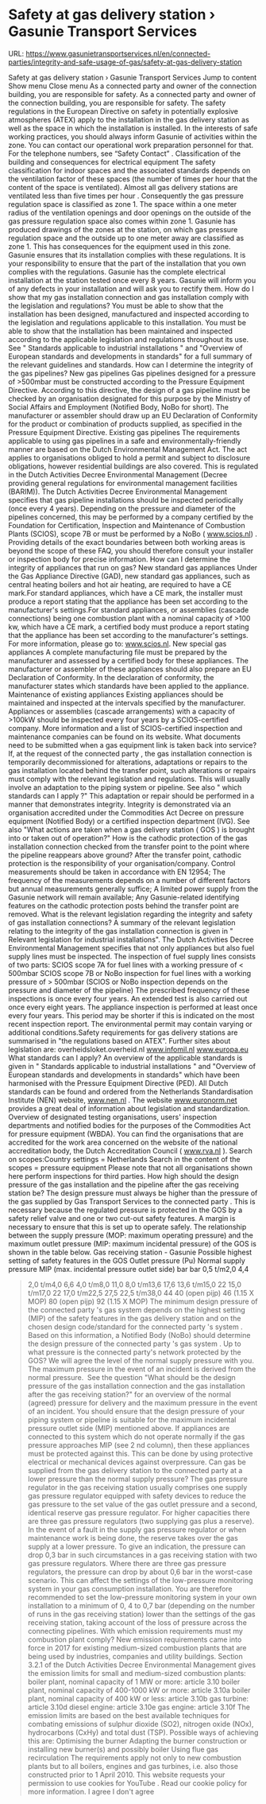 # Safety at gas delivery station › Gasunie Transport Services

URL: https://www.gasunietransportservices.nl/en/connected-parties/integrity-and-safe-usage-of-gas/safety-at-gas-delivery-station

Safety at gas delivery station › Gasunie Transport Services
Jump to content
Show menu
Close menu
As a
connected party
and owner of the
connection
building, you are responsible for safety.
As a
connected party
and owner of the
connection
building, you are responsible for safety. The safety regulations in the European Directive on safety in potentially explosive atmospheres (ATEX) apply to the installation in the
gas
delivery station as well as the space in which the installation is installed.
In the interests of safe working practices, you should always inform Gasunie of activities within the zone. You can contact our operational work preparation personnel for that. For the telephone numbers, see
“Safety Contact”
.
Classification of the building and consequences for electrical equipment
The safety classification for indoor spaces and the associated standards depends on the ventilation factor of these spaces (the number of times per
hour
that the content of the space is ventilated). Almost all
gas
delivery stations are ventilated less than five times per
hour
. Consequently the
gas
pressure regulation space is classified as zone 1. The space within a one meter radius of the ventilation openings and door openings on the outside of the
gas
pressure regulation space also comes within zone 1.
Gasunie has produced drawings of the zones at the station, on which
gas
pressure regulation space and the outside up to one meter away are classified as zone 1. This has consequences for the equipment used in this zone. Gasunie ensures that its installation complies with these regulations. It is your responsibility to ensure that the part of the installation that you own complies with the regulations.
Gasunie has the complete electrical installation at the station tested once every 8 years. Gasunie will inform you of any defects in your installation and will ask you to rectify them.
How do I show that my gas installation connection and gas installation comply with the legislation and regulations?
You must be able to show that the installation has been designed, manufactured and inspected according to the legislation and regulations applicable to this installation. You must be able to show that the installation has been maintained and inspected according to the applicable legislation and regulations throughout its use.
See "
Standards applicable to industrial installations
" and "Overview of European standards and developments in standards" for a full summary of the relevant guidelines and standards.
How can I determine the integrity of the gas pipelines?
New
gas
pipelines
Gas
pipelines designed for a pressure of >500mbar must be constructed according to the Pressure Equipment Directive. According to this directive, the design of a
gas
pipeline must be checked by an organisation designated for this purpose by the Ministry of Social Affairs and Employment (Notified Body, NoBo for short). The manufacturer or assembler should draw up an EU Declaration of Conformity for the product or combination of products supplied, as specified in the Pressure Equipment Directive.
Existing
gas
pipelines
The requirements applicable to using
gas
pipelines in a safe and environmentally-friendly manner are based on the Dutch Environmental Management Act. The act applies to organisations obliged to hold a permit and subject to disclosure obligations, however residential buildings are also covered. This is regulated in the Dutch Activities Decree Environmental Management (Decree providing general regulations for environmental management facilities (BARIM)).
The Dutch Activities Decree Environmental Management specifies that
gas
pipeline installations should be inspected periodically (once every 4 years). Depending on the pressure and diameter of the pipelines concerned, this may be performed by a company certified by the Foundation for Certification, Inspection and Maintenance of Combustion Plants (SCIOS), scope 7B or must be performed by a NoBo (
www.scios.nl)
. Providing details of the exact boundaries between both working areas is beyond the scope of these FAQ, you should therefore consult your installer or inspection body for precise information.
How can I determine the integrity of appliances that run on gas?
New standard
gas
appliances
Under the
Gas
Appliance Directive (GAD), new standard
gas
appliances, such as central heating boilers and hot air heating, are required to have a CE mark.For standard appliances, which have a CE mark, the installer must produce a report stating that the appliance has been set according to the manufacturer's settings.For standard appliances, or assemblies (cascade connections) being one combustion plant with a nominal
capacity
of >100 kw, which have a CE mark, a certified body must produce a report stating that the appliance has been set according to the manufacturer's settings. For more information, please go to: www.scios.nl.
New special
gas
appliances
A complete manufacturing file must be prepared by the manufacturer and assessed by a certified body for these appliances. The manufacturer or assembler of these appliances should also prepare an EU Declaration of Conformity. In the declaration of conformity, the manufacturer states which standards have been applied to the appliance.
Maintenance of existing appliances
Existing appliances should be maintained and inspected at the intervals specified by the manufacturer. Appliances or assemblies (cascade arrangements) with a
capacity
of  >100kW should be inspected every four years by a SCIOS-certified company. More information and a list of SCIOS-certified inspection and maintenance companies can be found on its website.
What documents need to be submitted when a gas equipment link is taken back into service?
If, at the request of the
connected party
, the
gas
installation
connection
is temporarily decommissioned for alterations, adaptations or repairs to the
gas
installation located behind the transfer point, such alterations or repairs must comply with the relevant legislation and regulations. This will usually involve an adaptation to the piping
system
or pipeline. See also "
which standards can I apply
?"
This adaptation or repair should be performed in a manner that demonstrates integrity. Integrity is demonstrated via an organisation accredited under the Commodities Act Decree on pressure equipment (Notified Body) or a certified inspection department (IVG). See also "What actions are taken when a
gas
delivery station (
GOS
) is brought into or taken out of operation?"
How is the cathodic protection of the gas installation connection checked from the transfer point to the point where the pipeline reappears above ground?
After the transfer point, cathodic protection is the responsibility of your organisation/company.
Control measurements should be taken in accordance with EN 12954;
The frequency of the measurements depends on a number of different factors but annual measurements generally suffice;
A limited power
supply
from the Gasunie network will remain available;
Any Gasunie-related identifying features on the cathodic protection posts behind the transfer point are removed.
What is the relevant legislation regarding the integrity and safety of gas installation connections?
A summary of the relevant legislation relating to the integrity of the
gas
installation
connection
is given in
"
Relevant legislation for industrial installations".
The Dutch Activities Decree Environmental Management specifies that not only appliances but also fuel
supply
lines must be inspected. The inspection of fuel
supply
lines consists of two parts:
SCIOS scope 7A for fuel lines with a working pressure of < 500mbar
SCIOS scope 7B or NoBo inspection for fuel lines with a working pressure of > 500mbar (SCIOS or NoBo inspection depends on the pressure and diameter of the pipeline)
The prescribed frequency of these inspections is once every four years. An extended test is also carried out once every eight years. The appliance inspection is performed at least once every four years. This period may be shorter if this is indicated on the most recent inspection report.
The environmental permit may contain varying or additional conditions.Safety requirements for
gas
delivery stations are summarised in "the regulations based on ATEX".
Further sites about legislation are:
overheidsloket.overheid.nl
www.infomil.nl
www.europa.eu
What standards can I apply?
An overview of the applicable standards is given in "
Standards applicable to industrial installations
" and "Overview of European standards and developments in standards" which have been harmonised with the Pressure Equipment Directive (PED). All Dutch standards can be found and ordered from the Netherlands Standardisation Institute (NEN) website,
www.nen.nl
. The website
www.euronorm.net
provides a great deal of information about legislation and standardization.
Overview of designated testing organisations, users' inspection departments and notified bodies for the purposes of the Commodities Act for pressure equipment (WBDA).
You can find the organisations that are accredited for the work area concerned on the website of the national accreditation body, the Dutch Accreditation Council (
www.rva.nl
).
Search on scopes:Country settings = Netherlands
Search in the content of the scopes = pressure equipment
Please note that not all organisations shown here perform inspections for third parties.
How high should the design pressure of the gas installation and the pipeline after the gas receiving station be?
The design pressure must always be higher than the pressure of the
gas
supplied by
Gas
Transport Services to the
connected party
. This is necessary because the regulated pressure is protected in the
GOS
by a safety relief valve and one or two cut-out safety features. A margin is necessary to ensure that this is set up to operate safely.
The relationship between the
supply
pressure (MOP: maximum operating pressure) and the maximum outlet pressure (MIP: maximum incidental pressure) of the
GOS
is shown in the table below.
Gas
receiving station - Gasunie
Possible highest setting of safety features in the
GOS
Outlet pressure (Pu) Normal
supply
pressure
MIP (max. incidental pressure outlet side)
bar
bar
0,5 t/m2,0
4,4
> 2,0 t/m4,0
6,6
> 4,0 t/m8,0
11,0
> 8,0 t/m13,6
17,6
> 13,6 t/m15,0
22
> 15,0 t/m17,0
22
> 17,0 t/m22,5
27,5
> 22,5 t/m38,0
44
40 (open pijp)
46 (1.15 X MOP)
80 (open pijp)
92 (1.15 X MOP)
The minimum design pressure of the
connected party
's
gas
system
depends on the highest setting (MIP) of the safety features in the
gas
delivery station and on the chosen design code/standard for the
connected party
's
system
. Based on this information, a Notified Body (NoBo) should determine the design pressure of the
connected party
's
gas
system
.
Up to what pressure is the connected party's network protected by the GOS?
We will agree the level of the normal
supply
pressure with you. The maximum pressure in the event of an incident is derived from the normal pressure.  See the question "What should be the design pressure of the
gas
installation
connection
and the
gas
installation after the
gas
receiving station?" for an overview of the normal (agreed) pressure for delivery and the maximum pressure in the event of an incident. You should ensure that the design pressure of your piping
system
or pipeline is suitable for the maximum incidental pressure outlet side (MIP) mentioned above. If appliances are connected to this
system
which do not operate normally if the
gas
pressure approaches MIP (see 2
nd
column), then these appliances must be protected against this. This can be done by using protective electrical or mechanical devices against overpressure.
Can gas be supplied from the gas delivery station to the connected party at a lower pressure than the normal supply pressure?
The
gas
pressure regulator in the
gas
receiving station usually comprises one
supply
gas
pressure regulator equipped with safety devices to reduce the
gas
pressure to the set value of the
gas
outlet pressure and a second, identical reserve
gas
pressure regulator. For higher capacities there are three
gas
pressure regulators (two supplying
gas
plus a reserve). In the event of a fault in the
supply
gas
pressure regulator or when maintenance work is being done, the reserve takes over the
gas
supply
at a lower pressure. To give an indication, the pressure can drop 0,3 bar in such circumstances in a
gas
receiving station with two
gas
pressure regulators. Where there are three
gas
pressure regulators, the pressure can drop by about 0,6 bar in the worst-case scenario. This can affect the settings of the low-pressure monitoring
system
in your
gas
consumption installation. You are therefore recommended to set the low-pressure monitoring
system
in your own installation to a minimum of 0, 4 to 0,7 bar (depending on the number of runs in the
gas
receiving station) lower than the settings of the
gas
receiving station, taking account of the loss of pressure across the connecting pipelines.
With which emission requirements must my combustion plant comply?
New emission requirements came into force in 2017 for existing medium-sized combustion plants that are being used by industries, companies and utility buildings.
Section 3.2.1 of the Dutch Activities Decree Environmental Management gives the emission limits for small and medium-sized combustion plants:
boiler plant, nominal
capacity
of 1 MW or more: article 3.10
boiler plant, nominal
capacity
of 400-1000 kW or more: article 3.10a
boiler plant, nominal
capacity
of 400 kW or less: article 3.10b
gas
turbine:
article 3.10d
diesel engine:
article 3.10e
gas
engine:
article 3.10f
The emission limits are based on the best available techniques for combating emissions of sulphur dioxide (SO2), nitrogen oxide (NOx), hydrocarbons (CxHy) and total dust (TSP).
Possible ways of achieving this are:
Optimising the burner
Adapting the burner construction or installing new burner(s) and possibly boiler
Using flue
gas
recirculation
The requirements apply not only to new combustion plants but to all boilers, engines and
gas
turbines, i.e. also those constructed prior to 1 April 2010.
This website requests your permission to use cookies for
YouTube
. Read our
cookie policy
for more information.
I agree
I don't agree